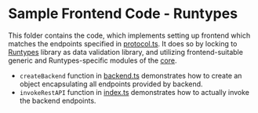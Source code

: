 # Sample Frontend Code - Runtypes
This folder contains the code, which implements setting up frontend which matches the endpoints specified in [protocol.ts](../../protocol.ts).
It does so by locking to [Runtypes](https://github.com/pelotom/runtypes) library as data validation library, and utilizing frontend-suitable generic and Runtypes-specific modules of the [core](../../api/).

- `createBackend` function in [backend.ts](./backend.ts) demonstrates how to create an object encapsulating all endpoints provided by backend.
- `invokeRestAPI` function in [index.ts](./index.ts) demonstrates how to actually invoke the backend endpoints.
